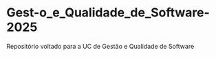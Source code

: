# Gest-o_e_Qualidade_de_Software-2025
Repositório voltado para a UC de Gestão e Qualidade de Software
